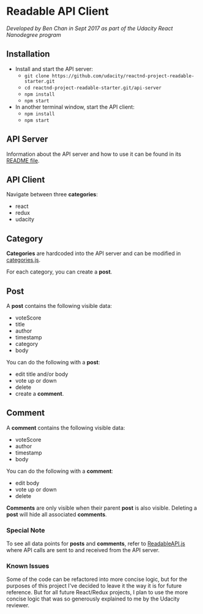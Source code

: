 # Readable API Client
_Developed by Ben Chan in Sept 2017 as part of the Udacity React Nanodegree program_

## Installation
* Install and start the API server:
    - `git clone https://github.com/udacity/reactnd-project-readable-starter.git`
    - `cd reactnd-project-readable-starter.git/api-server`
    - `npm install`
    - `npm start`
* In another terminal window, start the API client:
    - `npm install`
    - `npm start`

## API Server

Information about the API server and how to use it can be found in its [README file](https://github.com/udacity/reactnd-project-readable-starter/blob/master/api-server/README.md).

## API Client

Navigate between three **categories**:
* react
* redux
* udacity

## Category

**Categories** are hardcoded into the API server and can be modified in [categories.js](https://github.com/udacity/reactnd-project-readable-starter/blob/master/api-server/categories.js).

For each category, you can create a **post**.

## Post
A **post** contains the following visible data:
* voteScore
* title
* author
* timestamp
* category
* body

You can do the following with a **post**:
* edit title and/or body
* vote up or down
* delete
* create a **comment**.

## Comment
A **comment** contains the following visible data:
* voteScore
* author
* timestamp
* body

You can do the following with a **comment**:
* edit body
* vote up or down
* delete

**Comments** are only visible when their parent **post** is also visible.  Deleting a **post** will hide all associated **comments**.

### Special Note
To see all data points for **posts** and **comments**, refer to [ReadableAPI.js](utils/ReadableAPI.js) where API calls are sent to and received from the API server.

### Known Issues
Some of the code can be refactored into more concise logic, but for the purposes of this project I've decided to leave it the way it is for future reference.  But for all future React/Redux projects, I plan to use the more concise logic that was so generously explained to me by the Udacity reviewer.
